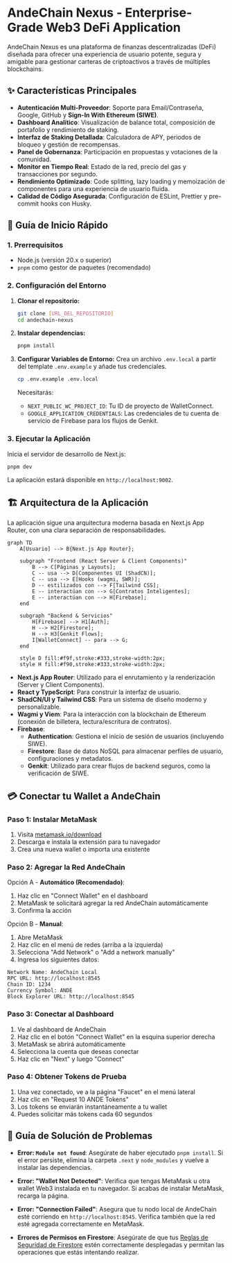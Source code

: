 # AndeChain Nexus - Enterprise-Grade Web3 DeFi Application

AndeChain Nexus es una plataforma de finanzas descentralizadas (DeFi) diseñada para ofrecer una experiencia de usuario potente, segura y amigable para gestionar carteras de criptoactivos a través de múltiples blockchains.

## ✨ Características Principales

- **Autenticación Multi-Proveedor**: Soporte para Email/Contraseña, Google, GitHub y **Sign-In With Ethereum (SIWE)**.
- **Dashboard Analítico**: Visualización de balance total, composición de portafolio y rendimiento de staking.
- **Interfaz de Staking Detallada**: Calculadora de APY, periodos de bloqueo y gestión de recompensas.
- **Panel de Gobernanza**: Participación en propuestas y votaciones de la comunidad.
- **Monitor en Tiempo Real**: Estado de la red, precio del gas y transacciones por segundo.
- **Rendimiento Optimizado**: Code splitting, lazy loading y memoización de componentes para una experiencia de usuario fluida.
- **Calidad de Código Asegurada**: Configuración de ESLint, Prettier y pre-commit hooks con Husky.

## 🚀 Guía de Inicio Rápido

### 1. Prerrequisitos

- Node.js (versión 20.x o superior)
- `pnpm` como gestor de paquetes (recomendado)

### 2. Configuración del Entorno

1.  **Clonar el repositorio:**
    ```bash
    git clone [URL_DEL_REPOSITORIO]
    cd andechain-nexus
    ```

2.  **Instalar dependencias:**
    ```bash
    pnpm install
    ```

3.  **Configurar Variables de Entorno:**
    Crea un archivo `.env.local` a partir del template `.env.example` y añade tus credenciales.
    ```bash
    cp .env.example .env.local
    ```
    Necesitarás:
    - `NEXT_PUBLIC_WC_PROJECT_ID`: Tu ID de proyecto de WalletConnect.
    - `GOOGLE_APPLICATION_CREDENTIALS`: Las credenciales de tu cuenta de servicio de Firebase para los flujos de Genkit.

### 3. Ejecutar la Aplicación

Inicia el servidor de desarrollo de Next.js:
```bash
pnpm dev
```
La aplicación estará disponible en `http://localhost:9002`.

## 🏗️ Arquitectura de la Aplicación

La aplicación sigue una arquitectura moderna basada en Next.js App Router, con una clara separación de responsabilidades.

```mermaid
graph TD
    A[Usuario] --> B{Next.js App Router};

    subgraph "Frontend (React Server & Client Components)"
        B --> C[Páginas y Layouts];
        C -- usa --> D[Componentes UI (ShadCN)];
        C -- usa --> E[Hooks (wagmi, SWR)];
        D -- estilizados con --> F[Tailwind CSS];
        E -- interactúan con --> G[Contratos Inteligentes];
        E -- interactúan con --> H[Firebase];
    end

    subgraph "Backend & Servicios"
        H[Firebase] --> H1[Auth];
        H --> H2[Firestore];
        H --> H3[Genkit Flows];
        I[WalletConnect] -- para --> G;
    end

    style D fill:#f9f,stroke:#333,stroke-width:2px;
    style H fill:#f90,stroke:#333,stroke-width:2px;
```

- **Next.js App Router**: Utilizado para el enrutamiento y la renderización (Server y Client Components).
- **React y TypeScript**: Para construir la interfaz de usuario.
- **ShadCN/UI y Tailwind CSS**: Para un sistema de diseño moderno y personalizable.
- **Wagmi y Viem**: Para la interacción con la blockchain de Ethereum (conexión de billetera, lectura/escritura de contratos).
- **Firebase**:
    - **Authentication**: Gestiona el inicio de sesión de usuarios (incluyendo SIWE).
    - **Firestore**: Base de datos NoSQL para almacenar perfiles de usuario, configuraciones y metadatos.
    - **Genkit**: Utilizado para crear flujos de backend seguros, como la verificación de SIWE.

## 💳 Conectar tu Wallet a AndeChain

### Paso 1: Instalar MetaMask

1. Visita [metamask.io/download](https://metamask.io/download/)
2. Descarga e instala la extensión para tu navegador
3. Crea una nueva wallet o importa una existente

### Paso 2: Agregar la Red AndeChain

Opción A - **Automático (Recomendado)**:
1. Haz clic en "Connect Wallet" en el dashboard
2. MetaMask te solicitará agregar la red AndeChain automáticamente
3. Confirma la acción

Opción B - **Manual**:
1. Abre MetaMask
2. Haz clic en el menú de redes (arriba a la izquierda)
3. Selecciona "Add Network" o "Add a network manually"
4. Ingresa los siguientes datos:

```
Network Name: AndeChain Local
RPC URL: http://localhost:8545
Chain ID: 1234
Currency Symbol: ANDE
Block Explorer URL: http://localhost:8545
```

### Paso 3: Conectar al Dashboard

1. Ve al dashboard de AndeChain
2. Haz clic en el botón "Connect Wallet" en la esquina superior derecha
3. MetaMask se abrirá automáticamente
4. Selecciona la cuenta que deseas conectar
5. Haz clic en "Next" y luego "Connect"

### Paso 4: Obtener Tokens de Prueba

1. Una vez conectado, ve a la página "Faucet" en el menú lateral
2. Haz clic en "Request 10 ANDE Tokens"
3. Los tokens se enviarán instantáneamente a tu wallet
4. Puedes solicitar más tokens cada 60 segundos

## 🔧 Guía de Solución de Problemas

- **Error: `Module not found`**:
  Asegúrate de haber ejecutado `pnpm install`. Si el error persiste, elimina la carpeta `.next` y `node_modules` y vuelve a instalar las dependencias.

- **Error: "Wallet Not Detected"**:
  Verifica que tengas MetaMask u otra wallet Web3 instalada en tu navegador. Si acabas de instalar MetaMask, recarga la página.

- **Error: "Connection Failed"**:
  Asegura que tu nodo local de AndeChain esté corriendo en `http://localhost:8545`. Verifica también que la red esté agregada correctamente en MetaMask.

- **Errores de Permisos en Firestore**:
  Asegúrate de que tus [Reglas de Seguridad de Firestore](firestore.rules) estén correctamente desplegadas y permitan las operaciones que estás intentando realizar.
